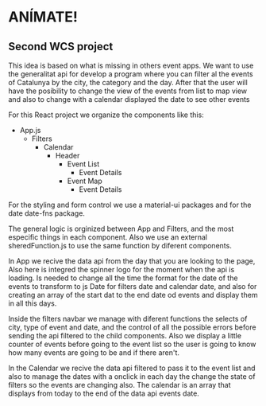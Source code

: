 # ANÍMATE!
## Second WCS project

This idea is based on what is missing in others event apps. We want to use the generalitat api for develop a program where you can filter al the events of Catalunya by the city, the category and the day. After that the user will have the posibility to change the view of the events from list to map view and also to change with a calendar displayed the date to see other events 

For this React project we organize the components like this:
* App.js
    * Filters
        * Calendar
            * Header
                * Event List
                    * Event Details
                * Event Map
                    * Event Details
                    
For the styling and form control we use a material-ui packages and for the date date-fns package.

The general logic is orginized between App and Filters, and the most especific things in each component. Also we use an external sheredFunction.js to use the same function by diferent components.

In App we recive the data api from the day that you are looking to the page, Also here is integred the spinner logo for the moment when the api is loading. Is needed to change all the time the format for the date of the events to transform to js Date for filters date and calendar date, and also for creating an array of the start dat to the end date od events and display them in all this days.

Inside the filters navbar we manage with diferent functions the selects of city, type of event and date, and the control of all the possible errors before sending the api filtered to the child components. Also we display a little counter of events before going to the event list so the user is going to know how many events are going to be and if there aren't.

In the Calendar we recive the data api filtered to pass it to the event list and also to manage the dates with a onclick in each day the change the state of filters so the events are changing also. The calendar is an array that displays from today to the end of the data api events date.








    





